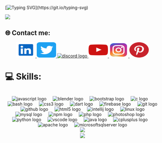 

[![Typing SVG](https://readme-typing-svg.herokuapp.com?size=30&lines=Touch+some+grass.)](https://git.io/typing-svg)

![](https://github.com/halfrost/halfrost/blob/master/icons/header_1.png)

## 🌐 Contact me:
<div align="center">
  <a href="https://www.linkedin.com/in/kstubhie/" target="_blank">
    <img src="https://github.com/kstubhieeee/kstubhieeee/blob/main/linkedin-svgrepo-com.svg" width="63" height="50" alt="linkedin logo"  />
  </a>
  <a href="https://twitter.com/kstubhiee" target="_blank">
    <img src="https://github.com/kstubhieeee/kstubhieeee/blob/main/twitter-svgrepo-com.svg" width="63" height="50" alt="twitter logo"  />
  </a>
  <a href="https://discord.gg/UqRgRK9wXy" target="_blank">
    <img src="https://github.com/dheereshagrwal/colored-icons/blob/master/public/icons/discord/discord.svg" width="63" height="50" alt="discord logo"  />
  </a>
  <a href="https://www.youtube.com/@kstubhie" target="_blank">
    <img src="https://github.com/kstubhieeee/kstubhieeee/blob/main/youtube-color-svgrepo-com.svg" width="63" height="50" alt="youtube logo"  />
  </a>
  <a href="https://www.instagram.com/kstubhie" target="_blank">
    <img src="https://github.com/kstubhieeee/kstubhieeee/blob/main/instagram-1-svgrepo-com.svg" width="63" height="50" alt="instagram logo"  />
  <a href="https://in.pinterest.com/kstubhie/" target="_blank">
    <img src="https://github.com/kstubhieeee/kstubhieeee/blob/main/pinterest-svgrepo-com.svg" width="63" height="50" alt="instagram logo"  />
  </a>

</div>

###

# 💻 Skills:
<br clear="both">

<div align="center">
  <img src="https://skillicons.dev/icons?i=js" height="50" alt="javascript logo"  />
  <img width="13" />
  <img src="https://skillicons.dev/icons?i=blender" height="50" alt="blender logo"  />
  <img width="13" />
  <img src="https://skillicons.dev/icons?i=bootstrap" height="50" alt="bootstrap logo"  />
  <img width="13" />
  <img src="https://skillicons.dev/icons?i=c" height="50" alt="c logo"  />
  <img width="13" />
  <img src="https://skillicons.dev/icons?i=bash" height="50" alt="bash logo"  />
  <img width="13" />
  <img src="https://skillicons.dev/icons?i=css" height="50" alt="css3 logo"  />
  <img width="13" />
  <img src="https://skillicons.dev/icons?i=dart" height="50" alt="dart logo"  />
  <img width="13" />
  <img src="https://skillicons.dev/icons?i=firebase" height="50" alt="firebase logo"  />
  <img width="13" />
  <img src="https://skillicons.dev/icons?i=git" height="50" alt="git logo"  />
  <img width="13" />
  <img src="https://skillicons.dev/icons?i=github" height="50" alt="github logo"  />
  <img width="13" />
  <img src="https://skillicons.dev/icons?i=html" height="50" alt="html5 logo"  />
  <img width="13" />
  <img src="https://cdn.jsdelivr.net/gh/devicons/devicon/icons/intellij/intellij-original.svg" height="50" alt="intellij logo"  />
  <img width="13" />
  <img src="https://cdn.jsdelivr.net/gh/devicons/devicon/icons/linux/linux-original.svg" height="50" alt="linux logo"  />
  <img width="13" />
  <img src="https://skillicons.dev/icons?i=mysql" height="50" alt="mysql logo"  />
  <img width="13" />
  <img src="https://cdn.jsdelivr.net/gh/devicons/devicon/icons/npm/npm-original-wordmark.svg" height="50" alt="npm logo"  />
  <img width="13" />
  <img src="https://skillicons.dev/icons?i=php" height="50" alt="php logo"  />
  <img width="13" />
  <img src="https://cdn.jsdelivr.net/gh/devicons/devicon/icons/photoshop/photoshop-plain.svg" height="50" alt="photoshop logo"  />
  <img width="13" />
  <img src="https://skillicons.dev/icons?i=py" height="50" alt="python logo"  />
  <img width="13" />
  <img src="https://skillicons.dev/icons?i=vscode" height="50" alt="vscode logo"  />
  <img width="13" />
  <img src="https://skillicons.dev/icons?i=java" height="50" alt="java logo"  />
  <img width="13" />
  <img src="https://skillicons.dev/icons?i=cpp" height="50" alt="cplusplus logo"  />
  <img width="13" />
  <img src="https://cdn.jsdelivr.net/gh/devicons/devicon/icons/apache/apache-original.svg" height="50" alt="apache logo"  />
  <img width="13" />
  <img src="https://cdn.jsdelivr.net/gh/devicons/devicon/icons/microsoftsqlserver/microsoftsqlserver-plain.svg" height="50" alt="microsoftsqlserver logo"  />
</div>



<div align="center">
    <img src="https://github-readme-streak-stats.herokuapp.com/?user=kstubhieeee&theme=gotham&hide_border=false" /><br/>
    <img src="https://github-readme-stats.vercel.app/api/top-langs/?username=kstubhieeee&theme=gotham&hide_border=false&include_all_commits=true&count_private=true&layout=compact" />
</div>

